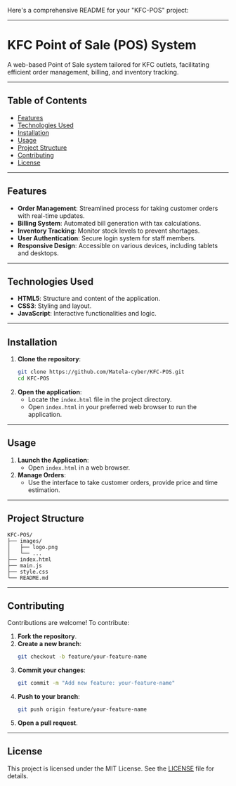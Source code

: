 Here's a comprehensive README for your "KFC-POS" project:

---

# KFC Point of Sale (POS) System

A web-based Point of Sale system tailored for KFC outlets, facilitating efficient order management, billing, and inventory tracking.

---

## Table of Contents

- [Features](#features)
- [Technologies Used](#technologies-used)
- [Installation](#installation)
- [Usage](#usage)
- [Project Structure](#project-structure)
- [Contributing](#contributing)
- [License](#license)

---

## Features

- **Order Management**: Streamlined process for taking customer orders with real-time updates.
- **Billing System**: Automated bill generation with tax calculations.
- **Inventory Tracking**: Monitor stock levels to prevent shortages.
- **User Authentication**: Secure login system for staff members.
- **Responsive Design**: Accessible on various devices, including tablets and desktops.

---

## Technologies Used

- **HTML5**: Structure and content of the application.
- **CSS3**: Styling and layout.
- **JavaScript**: Interactive functionalities and logic.

---

## Installation

1. **Clone the repository**:
   ```bash
   git clone https://github.com/Matela-cyber/KFC-POS.git
   cd KFC-POS
   ```
2. **Open the application**:
   - Locate the `index.html` file in the project directory.
   - Open `index.html` in your preferred web browser to run the application.

---

## Usage

1. **Launch the Application**:
   - Open `index.html` in a web browser.
2. **Manage Orders**:
   - Use the interface to take customer orders, provide price and time estimation.

---

## Project Structure

```plaintext
KFC-POS/
├── images/
│   ├── logo.png
│   └── ...
├── index.html
├── main.js
├── style.css
└── README.md
```

---

## Contributing

Contributions are welcome! To contribute:

1. **Fork the repository**.
2. **Create a new branch**:
   ```bash
   git checkout -b feature/your-feature-name
   ```
3. **Commit your changes**:
   ```bash
   git commit -m "Add new feature: your-feature-name"
   ```
4. **Push to your branch**:
   ```bash
   git push origin feature/your-feature-name
   ```
5. **Open a pull request**.

---

## License

This project is licensed under the MIT License. See the [LICENSE](LICENSE) file for details.
